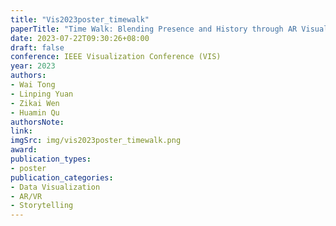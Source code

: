 ```yaml
---
title: "Vis2023poster_timewalk"
paperTitle: "Time Walk: Blending Presence and History through AR Visualization"
date: 2023-07-22T09:30:26+08:00
draft: false
conference: IEEE Visualization Conference (VIS)
year: 2023
authors:
- Wai Tong
- Linping Yuan
- Zikai Wen
- Huamin Qu
authorsNote:
link:
imgSrc: img/vis2023poster_timewalk.png
award:
publication_types:
- poster
publication_categories:
- Data Visualization
- AR/VR
- Storytelling
---
```

